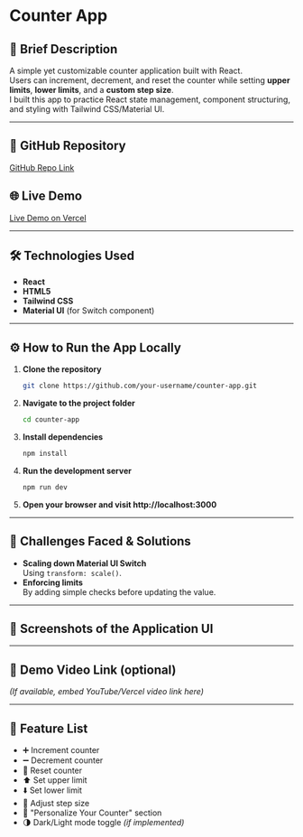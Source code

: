# Counter App

## 📄 Brief Description
A simple yet customizable counter application built with React.  
Users can increment, decrement, and reset the counter while setting **upper limits**, **lower limits**, and a **custom step size**.  
I built this app to practice React state management, component structuring, and styling with Tailwind CSS/Material UI.

---

## 🔗 GitHub Repository
[GitHub Repo Link](https://github.com/your-username/counter-app)

## 🌐 Live Demo
[Live Demo on Vercel](https://your-vercel-link.vercel.app)

---

## 🛠 Technologies Used
- **React**
- **HTML5**
- **Tailwind CSS**
- **Material UI** (for Switch component)

---

## ⚙️ How to Run the App Locally
1. **Clone the repository**
   ```bash
   git clone https://github.com/your-username/counter-app.git

2. **Navigate to the project folder**
   ```bash
   cd counter-app

3. **Install dependencies**
   ```bash
   npm install

4. **Run the development server**
   ```bash
   npm run dev

5. **Open your browser and visit http://localhost:3000**

---

## 🧪 Challenges Faced & Solutions
- **Scaling down Material UI Switch**  
  Using `transform: scale()`.
- **Enforcing limits**  
  By adding simple checks before updating the value.

---

## 📸 Screenshots of the Application UI

---

## 🎥 Demo Video Link (optional)
*(If available, embed YouTube/Vercel video link here)*

---

## 🔧 Feature List
- ➕ Increment counter  
- ➖ Decrement counter  
- 🔄 Reset counter  
- ⬆️ Set upper limit  
- ⬇️ Set lower limit  
- 📏 Adjust step size  
- 🎨 "Personalize Your Counter" section  
- 🌗 Dark/Light mode toggle *(if implemented)*

